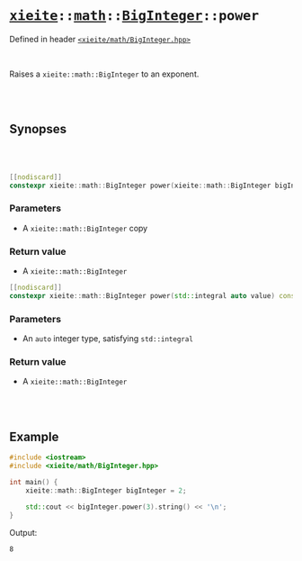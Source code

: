 # [`xieite`](../../../README.md)`::`[`math`](../../../docs/math.md)`::`[`BigInteger`](../../../docs/math/BigInteger.md)`::power`
Defined in header [`<xieite/math/BigInteger.hpp>`](../../../include/xieite/math/BigInteger.hpp)

<br/>

Raises a `xieite::math::BigInteger` to an exponent.

<br/><br/>

## Synopses

<br/><br/>

```cpp
[[nodiscard]]
constexpr xieite::math::BigInteger power(xieite::math::BigInteger bigInteger) const;
```
### Parameters
- A `xieite::math::BigInteger` copy
### Return value
- A `xieite::math::BigInteger`

```cpp
[[nodiscard]]
constexpr xieite::math::BigInteger power(std::integral auto value) const;
```
### Parameters
- An `auto` integer type, satisfying `std::integral`
### Return value
- A `xieite::math::BigInteger`

<br/><br/>

## Example
```cpp
#include <iostream>
#include <xieite/math/BigInteger.hpp>

int main() {
	xieite::math::BigInteger bigInteger = 2;

	std::cout << bigInteger.power(3).string() << '\n';
}
```
Output:
```
8
```
